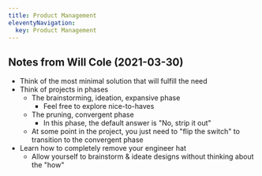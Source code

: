 ```yaml
---
title: Product Management
eleventyNavigation:
  key: Product Management
---
```


## Notes from Will Cole (2021-03-30)

- Think of the most minimal solution that will fulfill the need
- Think of projects in phases
  - The brainstorming, ideation, expansive phase
    - Feel free to explore nice-to-haves
  - The pruning, convergent phase
    - In this phase, the default answer is "No, strip it out"
  - At some point in the project, you just need to "flip the switch" to transition to the convergent phase
- Learn how to completely remove your engineer hat
  - Allow yourself to brainstorm & ideate designs without thinking about the "how"
